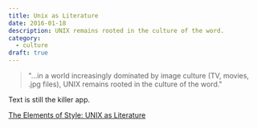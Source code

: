 ```yaml
---
title: Unix as Literature
date: 2016-01-18
description: UNIX remains rooted in the culture of the word.
category:
  - culture
draft: true
---
```


> "...in a world increasingly dominated by image culture (TV, movies, .jpg files), UNIX remains rooted in the culture of
  the word."

Text is still the killer app.

[The Elements of Style: UNIX as Literature](http://theody.net/elements.html)
